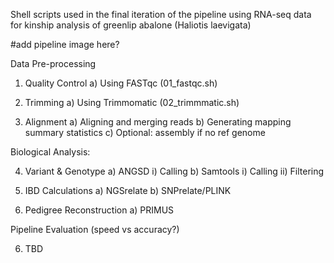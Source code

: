 Shell scripts used in the final iteration of the pipeline using RNA-seq data for kinship analysis of greenlip abalone (Haliotis laevigata)

#add pipeline image here?

Data Pre-processing

1) Quality Control
          a) Using FASTqc (01_fastqc.sh)

2) Trimming
          a) Using Trimmomatic (02_trimmmatic.sh)

3) Alignment
          a) Aligning and merging reads
          b) Generating mapping summary statistics
          c) Optional: assembly if no ref genome

Biological Analysis:

4) Variant & Genotype
    a) ANGSD
          i) Calling
    b) Samtools
          i) Calling
          ii) Filtering

4) IBD Calculations
          a) NGSrelate
          b) SNPrelate/PLINK


5) Pedigree Reconstruction
          a) PRIMUS

Pipeline Evaluation (speed vs accuracy?)

6) TBD
